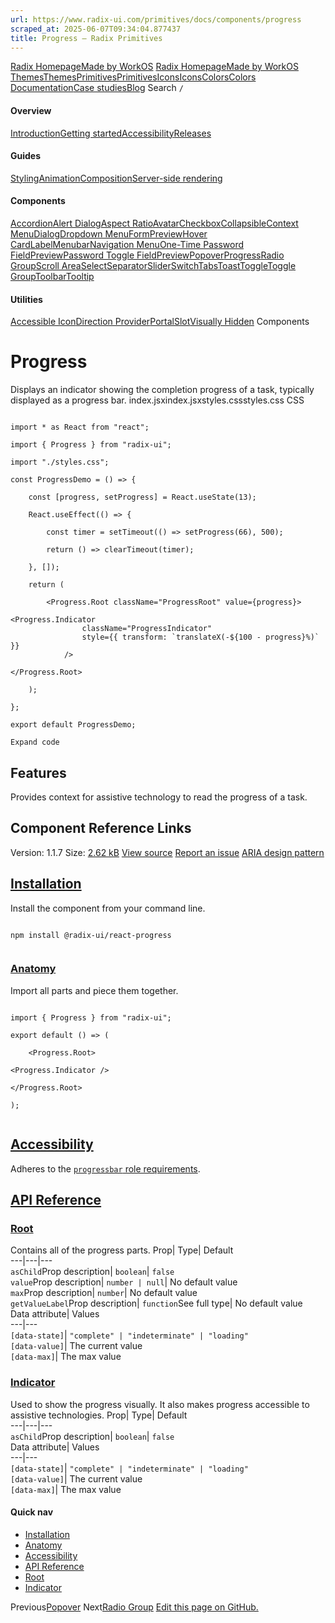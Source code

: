 ```yaml
---
url: https://www.radix-ui.com/primitives/docs/components/progress
scraped_at: 2025-06-07T09:34:04.877437
title: Progress – Radix Primitives
---
```


[Radix Homepage](https://www.radix-ui.com/)[Made by WorkOS](https://workos.com)
[Radix Homepage](https://www.radix-ui.com/)[Made by WorkOS](https://workos.com)
[ThemesThemes](https://www.radix-ui.com/)[PrimitivesPrimitives](https://www.radix-ui.com/primitives)[IconsIcons](https://www.radix-ui.com/icons)[ColorsColors](https://www.radix-ui.com/colors)
[Documentation](https://www.radix-ui.com/primitives/docs)[Case studies](https://www.radix-ui.com/primitives/case-studies)[Blog](https://www.radix-ui.com/blog)[](https://github.com/radix-ui/primitives)
Search
`/`
#### Overview
[Introduction](https://www.radix-ui.com/primitives/docs/overview/introduction)[Getting started](https://www.radix-ui.com/primitives/docs/overview/getting-started)[Accessibility](https://www.radix-ui.com/primitives/docs/overview/accessibility)[Releases](https://www.radix-ui.com/primitives/docs/overview/releases)
#### Guides
[Styling](https://www.radix-ui.com/primitives/docs/guides/styling)[Animation](https://www.radix-ui.com/primitives/docs/guides/animation)[Composition](https://www.radix-ui.com/primitives/docs/guides/composition)[Server-side rendering](https://www.radix-ui.com/primitives/docs/guides/server-side-rendering)
#### Components
[Accordion](https://www.radix-ui.com/primitives/docs/components/accordion)[Alert Dialog](https://www.radix-ui.com/primitives/docs/components/alert-dialog)[Aspect Ratio](https://www.radix-ui.com/primitives/docs/components/aspect-ratio)[Avatar](https://www.radix-ui.com/primitives/docs/components/avatar)[Checkbox](https://www.radix-ui.com/primitives/docs/components/checkbox)[Collapsible](https://www.radix-ui.com/primitives/docs/components/collapsible)[Context Menu](https://www.radix-ui.com/primitives/docs/components/context-menu)[Dialog](https://www.radix-ui.com/primitives/docs/components/dialog)[Dropdown Menu](https://www.radix-ui.com/primitives/docs/components/dropdown-menu)[FormPreview](https://www.radix-ui.com/primitives/docs/components/form)[Hover Card](https://www.radix-ui.com/primitives/docs/components/hover-card)[Label](https://www.radix-ui.com/primitives/docs/components/label)[Menubar](https://www.radix-ui.com/primitives/docs/components/menubar)[Navigation Menu](https://www.radix-ui.com/primitives/docs/components/navigation-menu)[One-Time Password FieldPreview](https://www.radix-ui.com/primitives/docs/components/one-time-password-field)[Password Toggle FieldPreview](https://www.radix-ui.com/primitives/docs/components/password-toggle-field)[Popover](https://www.radix-ui.com/primitives/docs/components/popover)[Progress](https://www.radix-ui.com/primitives/docs/components/progress)[Radio Group](https://www.radix-ui.com/primitives/docs/components/radio-group)[Scroll Area](https://www.radix-ui.com/primitives/docs/components/scroll-area)[Select](https://www.radix-ui.com/primitives/docs/components/select)[Separator](https://www.radix-ui.com/primitives/docs/components/separator)[Slider](https://www.radix-ui.com/primitives/docs/components/slider)[Switch](https://www.radix-ui.com/primitives/docs/components/switch)[Tabs](https://www.radix-ui.com/primitives/docs/components/tabs)[Toast](https://www.radix-ui.com/primitives/docs/components/toast)[Toggle](https://www.radix-ui.com/primitives/docs/components/toggle)[Toggle Group](https://www.radix-ui.com/primitives/docs/components/toggle-group)[Toolbar](https://www.radix-ui.com/primitives/docs/components/toolbar)[Tooltip](https://www.radix-ui.com/primitives/docs/components/tooltip)
#### Utilities
[Accessible Icon](https://www.radix-ui.com/primitives/docs/utilities/accessible-icon)[Direction Provider](https://www.radix-ui.com/primitives/docs/utilities/direction-provider)[Portal](https://www.radix-ui.com/primitives/docs/utilities/portal)[Slot](https://www.radix-ui.com/primitives/docs/utilities/slot)[Visually Hidden](https://www.radix-ui.com/primitives/docs/utilities/visually-hidden)
Components
# Progress
Displays an indicator showing the completion progress of a task, typically displayed as a progress bar.
index.jsxindex.jsxstyles.cssstyles.css
CSS
```

import * as React from "react";

import { Progress } from "radix-ui";

import "./styles.css";

const ProgressDemo = () => {

	const [progress, setProgress] = React.useState(13);

	React.useEffect(() => {

		const timer = setTimeout(() => setProgress(66), 500);

		return () => clearTimeout(timer);

	}, []);

	return (

		<Progress.Root className="ProgressRoot" value={progress}>

<Progress.Indicator
				className="ProgressIndicator"
				style={{ transform: `translateX(-${100 - progress}%)` }}
			/>

</Progress.Root>

	);

};

export default ProgressDemo;

Expand code

```

## Features
Provides context for assistive technology to read the progress of a task.


## Component Reference Links
Version: 1.1.7
Size: [2.62 kB](https://bundlephobia.com/package/@radix-ui/react-progress@1.1.7)
[View source](https://github.com/radix-ui/primitives/tree/main/packages/react/progress/src)
[Report an issue](https://github.com/radix-ui/primitives/issues/new/choose)
[ARIA design pattern](https://www.w3.org/WAI/ARIA/apg/patterns/meter)
## [Installation](https://www.radix-ui.com/primitives/docs/components/progress#installation)
Install the component from your command line.
```

npm install @radix-ui/react-progress


```

### [Anatomy](https://www.radix-ui.com/primitives/docs/components/progress#anatomy)
Import all parts and piece them together.
```

import { Progress } from "radix-ui";

export default () => (

	<Progress.Root>

<Progress.Indicator />

</Progress.Root>

);


```

## [Accessibility](https://www.radix-ui.com/primitives/docs/components/progress#accessibility)
Adheres to the [`progressbar` role requirements](https://www.w3.org/WAI/ARIA/apg/patterns/meter).
## [API Reference](https://www.radix-ui.com/primitives/docs/components/progress#api-reference)
### [Root](https://www.radix-ui.com/primitives/docs/components/progress#root)
Contains all of the progress parts.
Prop| Type| Default  
---|---|---  
`asChild`Prop description| `boolean`| `false`  
`value`Prop description| `number | null`| No default value  
`max`Prop description| `number`| No default value  
`getValueLabel`Prop description| `function`See full type| No default value  
Data attribute| Values  
---|---  
`[data-state]`| `"complete" | "indeterminate" | "loading" `  
`[data-value]`| The current value  
`[data-max]`| The max value  
### [Indicator](https://www.radix-ui.com/primitives/docs/components/progress#indicator)
Used to show the progress visually. It also makes progress accessible to assistive technologies.
Prop| Type| Default  
---|---|---  
`asChild`Prop description| `boolean`| `false`  
Data attribute| Values  
---|---  
`[data-state]`| `"complete" | "indeterminate" | "loading" `  
`[data-value]`| The current value  
`[data-max]`| The max value  
#### Quick nav
  * [Installation](https://www.radix-ui.com/primitives/docs/components/progress#installation)
  * [Anatomy](https://www.radix-ui.com/primitives/docs/components/progress#anatomy)
  * [Accessibility](https://www.radix-ui.com/primitives/docs/components/progress#accessibility)
  * [API Reference](https://www.radix-ui.com/primitives/docs/components/progress#api-reference)
  * [Root](https://www.radix-ui.com/primitives/docs/components/progress#root)
  * [Indicator](https://www.radix-ui.com/primitives/docs/components/progress#indicator)


Previous[Popover](https://www.radix-ui.com/primitives/docs/components/popover)
Next[Radio Group](https://www.radix-ui.com/primitives/docs/components/radio-group)
[Edit this page on GitHub.](https://github.com/radix-ui/website/edit/main/data/primitives/docs/components/progress.mdx "Edit this page on GitHub.")


